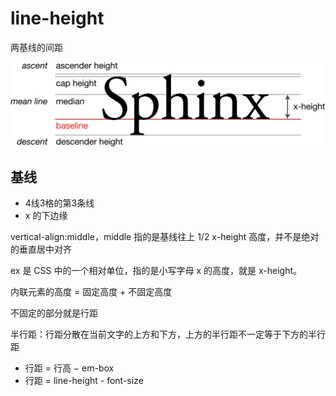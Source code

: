 # line-height

两基线的间距

![img](./images/1920px-Typography_Line_Terms.svg.png)

## 基线

- 4线3格的第3条线
- x 的下边缘

vertical-align:middle，middle 指的是基线往上 1/2 x-height 高度，并不是绝对的垂直居中对齐

ex 是 CSS 中的一个相对单位，指的是小写字母 x 的高度，就是 x-height。

内联元素的高度 = 固定高度 + 不固定高度

不固定的部分就是行距

半行距：行距分散在当前文字的上方和下方，上方的半行距不一定等于下方的半行距

- 行距 = 行高 − em-box
- 行距 = line-height - font-size
